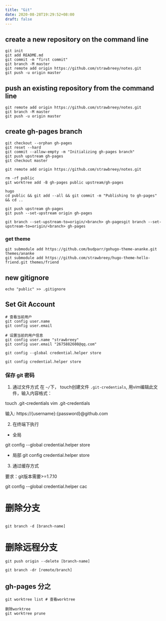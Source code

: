 ```yaml
---
title: "Git"
date: 2020-08-28T19:29:52+08:00
draft: false
---
```


## create a new repository on the command line
```
git init
git add README.md
git commit -m "first commit"
git branch -M master
git remote add origin https://github.com/strawbreey/notes.git
git push -u origin master
```

## push an existing repository from the command line
```
git remote add origin https://github.com/strawbreey/notes.git
git branch -M master
git push -u origin master
```

## create gh-pages branch

```shell
git checkout --orphan gh-pages
git reset --hard
git commit --allow-empty -m "Initializing gh-pages branch"
git push upstream gh-pages
git checkout master

git remote add origin https://github.com/strawbreey/notes.git

rm -rf public
git worktree add -B gh-pages public upstream/gh-pages

hugo
cd public && git add --all && git commit -m "Publishing to gh-pages" && cd ..

git push upstream gh-pages
git push --set-upstream origin gh-pages

git branch --set-upstream-to=origin/<branch> gh-pagesgit branch --set-upstream-to=origin/<branch> gh-pages
```

### get theme
```
git submodule add https://github.com/budparr/gohugo-theme-ananke.git themes/ananke
git submodule add https://github.com/strawbreey/hugo-theme-hello-friend.git themes/friend
```


## new gitignore 
```
echo "public" >> .gitignore
```

## Set Git Account

```shell
# 查看当前用户
git config user.name
git config user.email

# 设置当前的用户信息
git config user.name "strawbreey" 
git config user.email "2675882608@qq.com"

git config --global credential.helper store

git config credential.helper store

```

### 保存 git 密码

1. 通过文件方式 在 `~/`下， touch创建文件 `.git-credentials`, 用vim编辑此文件，输入内容格式：


touch .git-credentials
vim .git-credentials

输入: https://{username}:{password}@github.com


2. 在终端下执行

- 全局

git config --global credential.helper store 

- 局部
git config credential.helper store

3. 通过缓存方式

要求：git版本需要>=1.7.10

git config --global credential.helper cac


# 删除分支
 
```shell

git branch -d [branch-name]

``` 
 
 
# 删除远程分支
```shell 
git push origin --delete [branch-name]
 
git branch -dr [remote/branch]
```


## gh-pages 分之


```shell
git worktree list # 查看worktree

删除worktree
git worktree prune